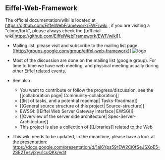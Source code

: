 ## Eiffel-Web-Framework ##

The official documentation/wiki is located at https://github.com/EiffelWebFramework/EWF/wiki , if you are visiting a "clone/fork", please always check the [[official wiki|https://github.com/EiffelWebFramework/EWF/wiki]]. 


- Mailing list: please visit and subscribe to the mailing list page [[http://groups.google.com/group/eiffel-web-framework]]  ![logo](http://groups.google.com/intl/en/images/logos/groups_logo_sm.gif)
- Most of the discussion are done on the mailing list (google group). For time to time we have web meeting, and physical meeting usually during other Eiffel related events.

- See also
   - You want to contribute or follow the progress/discussion, see the [[collaboration page| Community-collaboration]]
   - [[list of tasks, and a potential roadmap| Tasks-Roadmap]]
   - [[General source structure of this project| Source-structure]]
   - EWSGI: [[Eiffel Web Server Gateway Interface| EWSGI]]
   - [[Overview of the server side architecture| Spec-Server-Architecture]]
   - This project is also a collection of [[Libraries]] related to the Web

- This wiki needs to be updated, in the meantime, please have a look at the presentation: https://docs.google.com/presentation/d/1aI6Yps59rEW2Ci0fSeJSXpE5-2SE2Tesyj2yu1cuQKk/edit